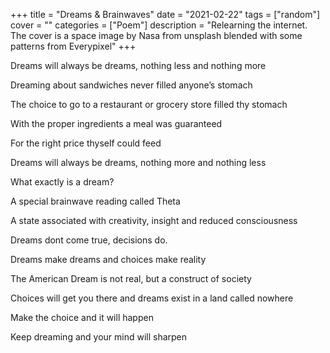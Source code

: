 +++
title = "Dreams & Brainwaves"
date = "2021-02-22"
tags = ["random"]
cover = ""
categories = ["Poem"]
description = "Relearning the internet. The cover is a space image by Nasa from unsplash blended with some patterns from Everypixel"
+++

Dreams will always be dreams, nothing less and nothing more

Dreaming about sandwiches never filled anyone’s stomach

The choice to go to a restaurant or grocery store filled thy stomach

With the proper ingredients a meal was guaranteed

For the right price thyself could feed

Dreams will always be dreams, nothing more and nothing less

What exactly is a dream?

A special brainwave reading called Theta

A state associated with creativity, insight and reduced consciousness

Dreams dont come true, decisions do.

Dreams make dreams and choices make reality

The American Dream is not real, but a construct of society

Choices will get you there and dreams exist in a land called nowhere

Make the choice and it will happen

Keep dreaming and your mind will sharpen

